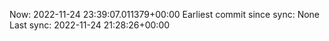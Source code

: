 Now: 2022-11-24 23:39:07.011379+00:00 Earliest commit since sync: None Last sync: 2022-11-24 21:28:26+00:00
